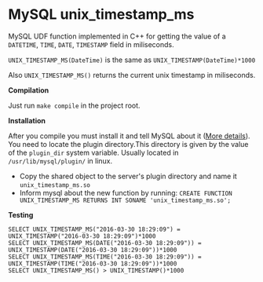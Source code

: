 # MySQL unix_timestamp_ms

MySQL UDF function implemented in C++ for getting the value of a `DATETIME`, `TIME`, `DATE`, `TIMESTAMP` field in miliseconds.

`UNIX_TIMESTAMP_MS(DateTime)` is the same as `UNIX_TIMESTAMP(DateTime)*1000`

Also `UNIX_TIMESTAMP_MS()` returns the current unix timestamp in miliseconds.

**Compilation**

Just run `make compile` in the project root.

**Installation**

After you compile you must install it and tell MySQL about it ([More details][1]). You need to locate the plugin directory.This directory is given by the value of the `plugin_dir` system variable. Usually located in `/usr/lib/mysql/plugin/` in linux.
 
- Copy the shared object to the server's plugin directory and name it `unix_timestamp_ms.so`
- Inform mysql about the new function by running: `CREATE FUNCTION UNIX_TIMESTAMP_MS RETURNS INT SONAME 'unix_timestamp_ms.so';`

**Testing**

```
SELECT UNIX_TIMESTAMP_MS("2016-03-30 18:29:09") = UNIX_TIMESTAMP("2016-03-30 18:29:09")*1000
SELECT UNIX_TIMESTAMP_MS(DATE("2016-03-30 18:29:09")) = UNIX_TIMESTAMP(DATE("2016-03-30 18:29:09"))*1000 
SELECT UNIX_TIMESTAMP_MS(TIME("2016-03-30 18:29:09")) = UNIX_TIMESTAMP(TIME("2016-03-30 18:29:09"))*1000
SELECT UNIX_TIMESTAMP_MS() > UNIX_TIMESTAMP()*1000
```

[1]:http://dev.mysql.com/doc/refman/5.7/en/udf-compiling.html

